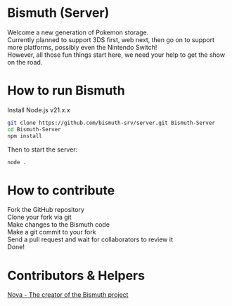 # Bismuth (Server)
Welcome a new generation of Pokemon storage.  
Currently planned to support 3DS first, web next, then go on to support more platforms, possibly even the Nintendo Switch!  
However, all those fun things start here, we need your help to get the show on the road.  

# How to run Bismuth
Install Node.js v21.x.x 
```sh
git clone https://github.com/bismuth-srv/server.git Bismuth-Server
cd Bismuth-Server
npm install
```
Then to start the server:  
```sh
node .
```

# How to contribute
Fork the GitHub repository  
Clone your fork via git  
Make changes to the Bismuth code  
Make a git commit to your fork  
Send a pull request and wait for collaborators to review it  
Done!

# Contributors & Helpers
[Nova - The creator of the Bismuth project](https://github.com/LunarN0v4)  